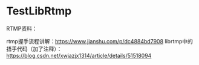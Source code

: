 # TestLibRtmp

RTMP资料：

rtmp握手流程讲解：https://www.jianshu.com/p/dc4884bd7908
  librtmp中的捂手代码（加了注释）：https://blog.csdn.net/xwjazjx1314/article/details/51518094
